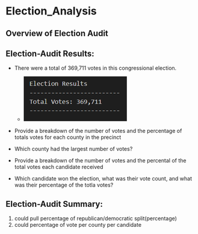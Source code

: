 # Election_Analysis
## Overview of Election Audit
## Election-Audit Results:
* There were a total of 369,711 votes in this congressional election.
   * ![alt text](https://github.com/amarks5/Election_Analysis/blob/main/Resources/total_votes_congressional_election.PNG)

* Provide a breakdown of the number of votes and the percentage of totals votes for each county in the precinct
* Which county had the largest number of votes?
* Provide a breakdown of the number of votes and the percental of the total votes each candidate received
* Which candidate won the election, what was their vote count, and what was their percentage of the totla votes?
## Election-Audit Summary:
1. could pull percentage of republican/democratic split(percentage)
2. could percentage of vote per county per candidate
